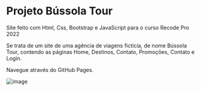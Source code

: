 # Projeto Bússola Tour
Site feito com Html, Css, Bootstrap e JavaScript para o curso Recode Pro 2022

Se trata de um site de uma agência de viagens fictícia, de nome Bússola Tour, contendo as páginas Home, Destinos, Contato, Promoções, Contato e Login.

Navegue através do GitHub Pages.

![image](https://user-images.githubusercontent.com/105178774/184997540-2d5de4ca-8537-4090-9f56-02ff809c3d86.png)
